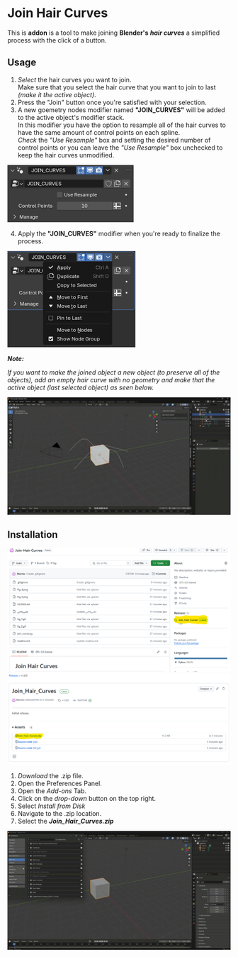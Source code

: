 # **Join Hair Curves**

This is **addon** is a tool to make joining **Blender's** ***hair curves*** a simplified process with the click of a button.

## Usage
1) *Select* the hair curves you want to join. <br> Make sure that you select the hair curve that you want to join to last *(make it the active object)*.
2) Press the "Join" button once you're satisfied with your selection.
3) A new goemetry nodes modifier named **"JOIN_CURVES"** will be added to the active object's modifier stack. <br> In this modifier you have the option to resample all of the hair curves to have the same amount of control points on each spline. <br> *Check* the *"Use Resample"* box and setting the desired number of control points or you can leave the *"Use Resample"* box unchecked to keep the hair curves unmodified.

![Fig 4](Fig_4.png)

4) Apply the **"JOIN_CURVES"** modifier when you're ready to finalize the process.

![Fig 5](Fig_5.png)

***Note:***

*If you want to make the joined object a new object (to preserve all of the objects), add an empty hair curve with no geometry and make that the active object (last selected object) as seen below.*

![Fig 2](fig_2.gif)

## Installation
 ![Fig 7](Fig_7.png) ![Fig 6](Fig_6.png)
1) *Download* the .zip file.
2) Open the Preferences Panel.
3) Open the *Add-ons* Tab.
4) Click on the *drop-down* button on the top right.
5) Select *Install from Disk*
6) Navigate to the .zip location.
7) Select the ***Join_Hair_Curves.zip***

![Fig 1](fig_1.gif)

